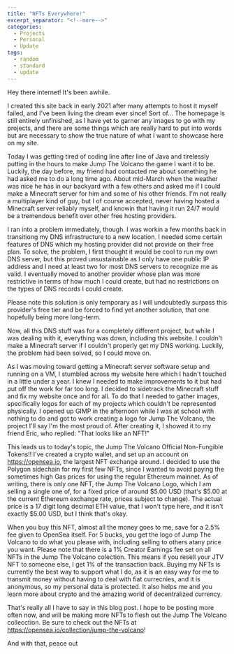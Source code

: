 ```yaml
---
title: "NFTs Everywhere!"
excerpt_separator: "<!--more-->"
categories:
  - Projects
  - Personal
  - Update
tags:
  - random
  - standard
  - update
---
```


Hey there internet! It's been awhile. 

I created this site back in early 2021 after many attempts to host it myself failed, and I've been living the dream ever since! Sort of...
The homepage is still entirely unfinished, as I have yet to garner any images to go with my projects,
and there are some things which are really hard to put into words but are necessary to show the true nature of what I want to showcase here on my site.

Today I was getting tired of coding line after line of Java and tirelessly putting in the hours to make Jump The Volcano the game I want it to be.
Luckily, the day before, my friend had contacted me about something he had asked me to do a long time ago.
About mid-March when the weather was nice he has in our backyard with a few others and asked me if I could make a Minecraft server for him and some of his other friends.
I'm not really a multiplayer kind of guy, but I of course accepted, never having hosted a Minecraft server reliably myself, and knowin that having it run 24/7 would be a tremendous benefit over other free hosting providers.

I ran into a problem immediately, though. I was workin a few months back in transitiong my DNS infrastructure to a new location. I needed some certain features of DNS which my hosting provider did not provide on their free plan.
To solve, the problem, I first thought it would be cool to run my own DNS server, but this proved unsustainable as I only have one public IP address and I need at least two for most DNS servers to recognize me as valid.
I eventually moved to another provider whose plan was more restrictive in terms of how much I could create, but had no restrictions on the types of DNS records I could create.

Please note this solution is only temporary as I will undoubtedly surpass this provider's free tier and be forced to find yet another solution, that one hopefully being more long-term.

Now, all this DNS stuff was for a completely different project, but while I was dealing with it, everything was down, including this website.
I couldn't make a Minecraft server if I couldn't properly get my DNS working. Luckily, the problem had been solved, so I could move on.

As I was moving toward getting a Minecraft server software setup and running on a VM, I stumbled across my website here which I hadn't touched in a little under a year.
I knew I needed to make improvements to it but had put off the work for far too long. I decided to sidetrack the Minecraft stuff and fix my website once and for all.
To do that I needed to gather images, specifically logos for each of my projects which couldn't be represented physically.
I opened up GIMP in the afternoon while I was at school with nothing to do and got to work creating a logo for Jump The Volcano, the project I'll say I'm the most proud of.
After creating it, I showed it to my friend Eric, who replied: "That looks like an NFT!"

This leads us to today's topic, the Jump The Volcano Official Non-Fungible Tokens!!
I've created a crypto wallet, and set up an account on https://opensea.io, the largest NFT exchange around.
I decided to use the Polygon sidechain for my first few NFTs, since I wanted to avoid paying the sometimes high Gas prices for using the regular Ethereum mainnet.
As of writing, there is only one NFT, the Jump The Volcano Logo, which I am selling a single one of, for a fixed price of around $5.00 USD (that's $5.00 at the current Ethereum exchange rate, prices subject to change). The actual price is a 17 digit long decimal ETH value, that I won't type here, and it isn't exactly $5.00 USD, but I think that's okay.

When you buy this NFT, almost all the money goes to me, save for a 2.5% fee given to OpenSea itself. For 5 bucks, you get the logo of Jump The Volcano to do what you please with, including selling to others atany price you want.
Please note that there is a 1% Creator Earnings fee set on all NFTs in the Jump The Volcano colection. This means if you resell your JTV NFT to someone else, I get 1% of the transaction back.
Buying my NFTs is currently the best way to support what I do, as it is an easy way for me to transmit money without having to deal with fiat currecnies, and it is anonymous, so my personal data is protected.
It also helps me and you learn more about crypto and the amazing world of decentralized currency.

That's really all I have to say in this blog post. I hope to be posting more often now, and will be making more NFTs to flesh out the Jump The Volcano collecction.
Be sure to check out the NFTs at https://opensea.io/collection/jump-the-volcano!

And with that, peace out
